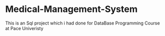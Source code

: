 # Medical-Management-System
This is an Sql project which i had done for DataBase Programming Course at Pace Univeristy
